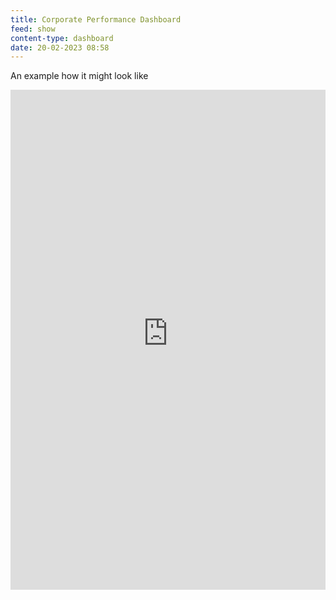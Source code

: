 ```yaml
---
title: Corporate Performance Dashboard
feed: show
content-type: dashboard
date: 20-02-2023 08:58
---
```

An example how it might look like

<div>
<iframe src="https://productsup.eu.qlikcloud.com/single/?appid=e701ce59-a8b8-4094-a44a-be8cfdde7bc4&sheet=0a77ccc0-2eea-4b23-984a-6d9255c00c38&theme=horizon" style="border:none" height="800px" width="100%"></iframe>
</div>